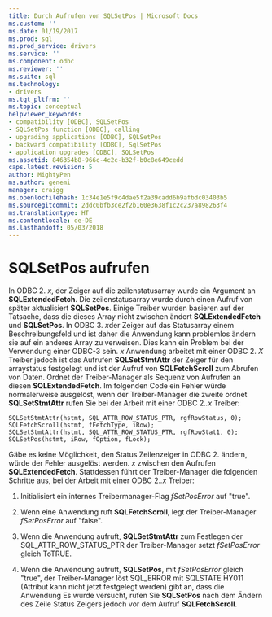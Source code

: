 ```yaml
---
title: Durch Aufrufen von SQLSetPos | Microsoft Docs
ms.custom: ''
ms.date: 01/19/2017
ms.prod: sql
ms.prod_service: drivers
ms.service: ''
ms.component: odbc
ms.reviewer: ''
ms.suite: sql
ms.technology:
- drivers
ms.tgt_pltfrm: ''
ms.topic: conceptual
helpviewer_keywords:
- compatibility [ODBC], SQLSetPos
- SQLSetPos function [ODBC], calling
- upgrading applications [ODBC], SQLSetPos
- backward compatibility [ODBC], SqlSetPos
- application upgrades [ODBC], SQLSetPos
ms.assetid: 846354b8-966c-4c2c-b32f-b0c8e649cedd
caps.latest.revision: 5
author: MightyPen
ms.author: genemi
manager: craigg
ms.openlocfilehash: 1c34e1e5f9c4dae5f2a39cadd6b9afbdc03403b5
ms.sourcegitcommit: 2ddc0bfb3ce2f2b160e3638f1c2c237a898263f4
ms.translationtype: HT
ms.contentlocale: de-DE
ms.lasthandoff: 05/03/2018
---
```

# <a name="calling-sqlsetpos"></a>SQLSetPos aufrufen
In ODBC 2. *x*, der Zeiger auf die zeilenstatusarray wurde ein Argument an **SQLExtendedFetch**. Die zeilenstatusarray wurde durch einen Aufruf von später aktualisiert **SQLSetPos**. Einige Treiber wurden basieren auf der Tatsache, dass die dieses Array nicht zwischen ändert **SQLExtendedFetch** und **SQLSetPos**. In ODBC 3. *x*der Zeiger auf das Statusarray einem Beschreibungsfeld und ist daher die Anwendung kann problemlos ändern sie auf ein anderes Array zu verweisen. Dies kann ein Problem bei der Verwendung einer ODBC-3 sein. *x* Anwendung arbeitet mit einer ODBC 2. *X* Treiber jedoch ist das Aufrufen **SQLSetStmtAttr** der Zeiger für den arraystatus festgelegt und ist der Aufruf von **SQLFetchScroll** zum Abrufen von Daten. Ordnet der Treiber-Manager als Sequenz von Aufrufen an diesen **SQLExtendedFetch**. Im folgenden Code ein Fehler würde normalerweise ausgelöst, wenn der Treiber-Manager die zweite ordnet **SQLSetStmtAttr** rufen Sie bei der Arbeit mit einer ODBC 2.*.x* Treiber:  
  
```  
SQLSetStmtAttr(hstmt, SQL_ATTR_ROW_STATUS_PTR, rgfRowStatus, 0);  
SQLFetchScroll(hstmt, fFetchType, iRow);  
SQLSetStmtAttr(hstmt, SQL_ATTR_ROW_STATUS_PTR, rgfRowStat1, 0);  
SQLSetPos(hstmt, iRow, fOption, fLock);  
```  
  
 Gäbe es keine Möglichkeit, den Status Zeilenzeiger in ODBC 2. ändern, würde der Fehler ausgelöst werden. *x* zwischen den Aufrufen **SQLExtendedFetch**. Stattdessen führt der Treiber-Manager die folgenden Schritte aus, bei der Arbeit mit einer ODBC 2.*.x* Treiber:  
  
1.  Initialisiert ein internes Treibermanager-Flag *fSetPosError* auf "true".  
  
2.  Wenn eine Anwendung ruft **SQLFetchScroll**, legt der Treiber-Manager *fSetPosError* auf "false".  
  
3.  Wenn die Anwendung aufruft, **SQLSetStmtAttr** zum Festlegen der SQL_ATTR_ROW_STATUS_PTR der Treiber-Manager setzt *fSetPosError* gleich ToTRUE.  
  
4.  Wenn die Anwendung aufruft, **SQLSetPos**, mit *fSetPosError* gleich "true", der Treiber-Manager löst SQL_ERROR mit SQLSTATE HY011 (Attribut kann nicht jetzt festgelegt werden) gibt an, dass die Anwendung Es wurde versucht, rufen Sie **SQLSetPos** nach dem Ändern des Zeile Status Zeigers jedoch vor dem Aufruf **SQLFetchScroll**.
